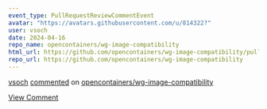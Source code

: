 ```yaml
---
event_type: PullRequestReviewCommentEvent
avatar: "https://avatars.githubusercontent.com/u/814322?"
user: vsoch
date: 2024-04-16
repo_name: opencontainers/wg-image-compatibility
html_url: https://github.com/opencontainers/wg-image-compatibility/pull/15#discussion_r1568015216
repo_url: https://github.com/opencontainers/wg-image-compatibility
---
```


<a href='https://github.com/vsoch' target='_blank'>vsoch</a> <a href='https://github.com/opencontainers/wg-image-compatibility/pull/15#discussion_r1568015216' target='_blank'>commented</a> on <a href='https://github.com/opencontainers/wg-image-compatibility' target='_blank'>opencontainers/wg-image-compatibility</a>

<a href='https://github.com/opencontainers/wg-image-compatibility/pull/15#discussion_r1568015216' target='_blank'>View Comment</a>